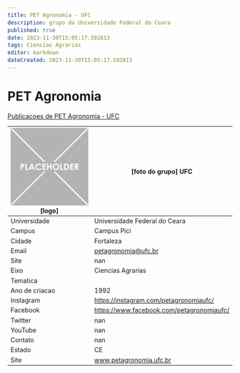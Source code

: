 ```yaml
---
title: PET Agronomia - UFC
description: grupo da Universidade Federal do Ceara
published: true
date: 2023-11-30T15:05:17.592813
tags: Ciencias Agrarias
editor: markdown
dateCreated: 2023-11-30T15:05:17.592813
---
```


# PET Agronomia

[Publicacoes de PET Agronomia - UFC](/atividade/47PETAgronomiaUFC/feed)

| ![placeholder.png](/placeholder.png) [logo] | [foto do grupo] UFC         |
| ------------------------------------------- | ------------------------------------------------- |
| Universidade                                | Universidade Federal do Ceara      |
| Campus                                      | Campus Pici            |
| Cidade                                      | Fortaleza             |
| Email                                       | petagronomia@ufc.br             |
| Site                                        | nan              |
| Eixo                                        | Ciencias Agrarias              |
| Tematica                                    |           |
| Ano de criacao                              | 1992        |
| Instagram                                   | https://instagram.com/petagronomiaufc/         |
| Facebook                                    | https://www.facebook.com/petagronomiaufc/          |
| Twitter                                     | nan           |
| YouTube                                     | nan           |
| Contato                                     | nan         |
| Estado                                      |  CE            |
| Site                                        | www.petagronomia.ufc.br |
